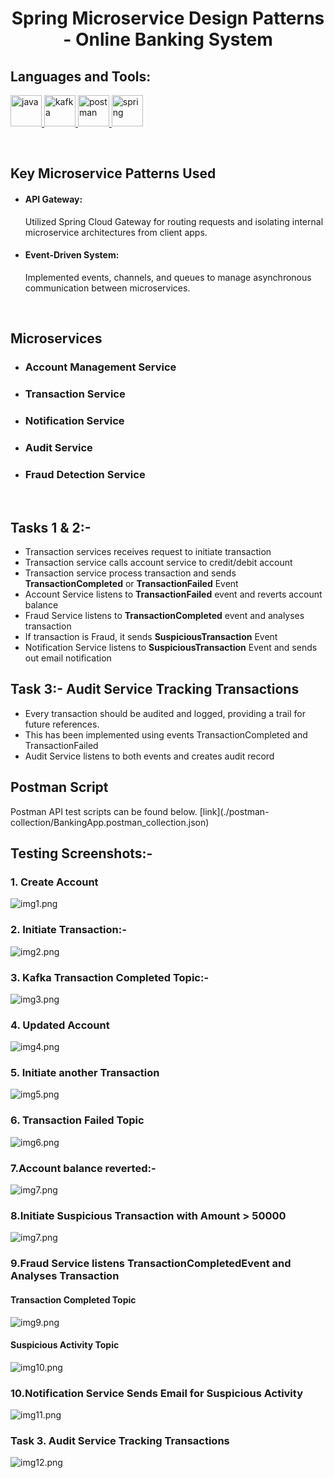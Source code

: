 <h1 align="center"> Spring Microservice Design Patterns - Online Banking System </h1>
<h2 align="left">Languages and Tools:</h2>
<p align="left"> <a href="https://www.java.com" target="_blank" rel="noreferrer"> <img src="https://raw.githubusercontent.com/devicons/devicon/master/icons/java/java-original.svg" alt="java" width="50" height="50"/> </a> <a href="https://kafka.apache.org/" target="_blank" rel="noreferrer"> <img src="https://www.vectorlogo.zone/logos/apache_kafka/apache_kafka-icon.svg" alt="kafka" width="50" height="50"/> </a> <a href="https://postman.com" target="_blank" rel="noreferrer"> <img src="https://www.vectorlogo.zone/logos/getpostman/getpostman-icon.svg" alt="postman" width="50" height="50"/> </a> <a href="https://spring.io/" target="_blank" rel="noreferrer"> <img src="https://www.vectorlogo.zone/logos/springio/springio-icon.svg" alt="spring" width="50" height="50"/> </a> </p>
<br/>
<h2>Key Microservice Patterns Used</h3>
<ul>
 <li><h4>API Gateway:</h4> Utilized Spring Cloud Gateway for routing requests and isolating internal microservice architectures from client apps.</li>
 <li><h4>Event-Driven System:</h4> Implemented events, channels, and queues to manage asynchronous communication between microservices.</li>
</ul>
<br/>
<h2>Microservices</h2>

* <h3>Account Management Service</h3>
* <h3>Transaction Service</h3>
* <h3>Notification Service</h3>
* <h3>Audit Service</h3>
* <h3>Fraud Detection Service</h3>

<br/>

<h2>Tasks 1 & 2:-</h2>

* Transaction services receives request to initiate transaction
* Transaction service calls account service to credit/debit account
* Transaction service process transaction and sends <b>TransactionCompleted</b> or <b>TransactionFailed</b> Event 
* Account Service listens to <b>TransactionFailed</b> event and reverts account balance
* Fraud Service listens to <b>TransactionCompleted</b> event and analyses transaction
* If transaction is Fraud, it sends <b>SuspiciousTransaction</b> Event
* Notification Service listens to <b>SuspiciousTransaction</b> Event and sends out email notification

<h2>Task 3:- Audit Service Tracking Transactions</h2>

* Every transaction should be audited and logged, providing a trail for future references.
* This has been implemented using events TransactionCompleted and TransactionFailed
* Audit Service listens to both events and creates audit record

<h2> Postman Script </h2>
Postman API test scripts can be found below.
[link](./postman-collection/BankingApp.postman_collection.json)

## Testing Screenshots:-

### 1. Create Account
![img1.png](./images/img1.png)
### 2. Initiate Transaction:-
![img2.png](./images/img2.png)
### 3. Kafka Transaction Completed Topic:-
![img3.png](./images/img3.png)
### 4. Updated Account
![img4.png](./images/img4.png)
### 5. Initiate another Transaction
![img5.png](./images/img5.png)
### 6. Transaction Failed Topic
![img6.png](./images/img6.png)
### 7.Account balance reverted:-
![img7.png](./images/img7.png)
### 8.Initiate Suspicious Transaction with Amount > 50000
![img7.png](./images/img8.png)
### 9.Fraud Service listens TransactionCompletedEvent and Analyses Transaction
 #### Transaction Completed Topic
 ![img9.png](./images/img9.png)
 #### Suspicious Activity Topic
 ![img10.png](./images/img10.png)

### 10.Notification Service Sends Email for Suspicious Activity
![img11.png](./images/img11.png)

### Task 3. Audit Service Tracking Transactions
![img12.png](./images/img12.png)


